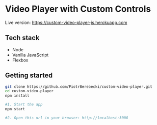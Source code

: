 # Video Player with Custom Controls

Live version: https://custom-video-player-js.herokuapp.com

<!-- <img src="./src/graphics/screencast.gif" width="275px" height="auto"> -->

## Tech stack
* Node
* Vanilla JavaScript
* Flexbox

## Getting started

```sh
git clone https://github.com/PiotrBerebecki/custom-video-player.git
cd custom-video-player
npm install

#1. Start the app
npm start

#2. Open this url in your browser: http://localhost:3000
```
